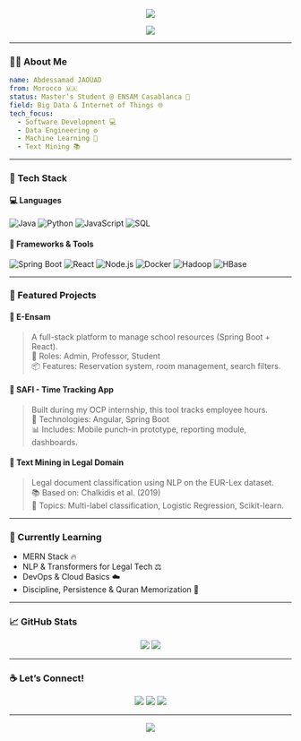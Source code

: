 <!-- Profile Banner -->
<p align="center">
  <img src="https://capsule-render.vercel.app/api?type=waving&color=0:6c63ff,100:00c896&height=200&section=header&text=Hi%20there,%20I'm%20Abdessamad JAOUAD!&fontSize=35&fontColor=ffffff" />
</p>

<p align="center">
  <img src="https://readme-typing-svg.demolab.com/?lines=Software+Developer+💻;Data+Engineer+🚀;AI+Enthusiast+🤖;Tech+Lover+❤️&center=true&width=500&height=30" />
</p>

---

### 👨‍💻 About Me

```yaml
name: Abdessamad JAOUAD
from: Morocco 🇲🇦
status: Master’s Student @ ENSAM Casablanca 🏫
field: Big Data & Internet of Things 🌐
tech_focus:
  - Software Development 💻
  - Data Engineering ⚙️
  - Machine Learning 🤖
  - Text Mining 📚
```

---

### 🚀 Tech Stack

#### 💻 Languages
![Java](https://img.shields.io/badge/Java-ED8B00?style=for-the-badge&logo=openjdk&logoColor=white)
![Python](https://img.shields.io/badge/Python-3670A0?style=for-the-badge&logo=python&logoColor=ffdd54)
![JavaScript](https://img.shields.io/badge/JavaScript-F0DB4F?style=for-the-badge&logo=javascript&logoColor=323330)
![SQL](https://img.shields.io/badge/SQL-005C9C?style=for-the-badge&logo=mysql&logoColor=white)

#### 🔧 Frameworks & Tools
![Spring Boot](https://img.shields.io/badge/Spring_Boot-6DB33F?style=for-the-badge&logo=spring-boot&logoColor=white)
![React](https://img.shields.io/badge/React-20232A?style=for-the-badge&logo=react&logoColor=61DAFB)
![Node.js](https://img.shields.io/badge/Node.js-339933?style=for-the-badge&logo=nodedotjs&logoColor=white)
![Docker](https://img.shields.io/badge/Docker-2496ED?style=for-the-badge&logo=docker&logoColor=white)
![Hadoop](https://img.shields.io/badge/Hadoop-66CCFF?style=for-the-badge&logo=apachehadoop&logoColor=black)
![HBase](https://img.shields.io/badge/HBase-FF4C00?style=for-the-badge)

---

### 🌟 Featured Projects

#### 🔹 E-Ensam
> A full-stack platform to manage school resources (Spring Boot + React).  
> 🔑 Roles: Admin, Professor, Student  
> 📦 Features: Reservation system, room management, search filters.

#### 🔹 SAFI - Time Tracking App
> Built during my OCP internship, this tool tracks employee hours.  
> 🚀 Technologies: Angular, Spring Boot  
> 📊 Includes: Mobile punch-in prototype, reporting module, dashboards.

#### 🔹 Text Mining in Legal Domain
> Legal document classification using NLP on the EUR-Lex dataset.  
> 📚 Based on: Chalkidis et al. (2019)  
> 🧠 Topics: Multi-label classification, Logistic Regression, Scikit-learn.

---

### 🧠 Currently Learning

- MERN Stack 🔥
- NLP & Transformers for Legal Tech ⚖️
- DevOps & Cloud Basics ☁️
- Discipline, Persistence & Quran Memorization 🕌

---

### 📈 GitHub Stats

<p align="center">
  <img src="https://github-readme-stats.vercel.app/api?username=abdessamadjaouad&show_icons=true&theme=react&hide_border=true" />
  <img src="https://github-readme-stats.vercel.app/api/top-langs/?username=abdessamadjaouad&layout=compact&theme=react&hide_border=true" />
</p>

---

### ☕ Let’s Connect!

<p align="center">
  <a href="mailto:your.email@example.com"><img src="https://img.shields.io/badge/Email-D14836?style=for-the-badge&logo=gmail&logoColor=white" /></a>
  <a href="https://www.linkedin.com/in/your-linkedin/"><img src="https://img.shields.io/badge/LinkedIn-0077B5?style=for-the-badge&logo=linkedin&logoColor=white" /></a>
  <a href="https://github.com/your-username"><img src="https://img.shields.io/badge/GitHub-181717?style=for-the-badge&logo=github&logoColor=white" /></a>
</p>

---

<p align="center">
  <img src="https://capsule-render.vercel.app/api?type=waving&color=0:00c896,100:6c63ff&height=120&section=footer" />
</p>
